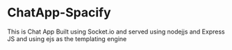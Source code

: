 # ChatApp-Spacify
This is Chat App Built using Socket.io and served using nodejjs and Express JS and using ejs as the templating engine

